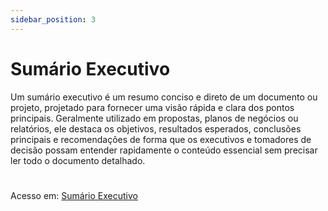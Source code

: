 ```yaml
---
sidebar_position: 3
---
```

# Sumário Executivo

<div className="justify-text"> Um sumário executivo é um resumo conciso e direto de um documento ou projeto, projetado para fornecer uma visão rápida e clara dos pontos principais. Geralmente utilizado em propostas, planos de negócios ou relatórios, ele destaca os objetivos, resultados esperados, conclusões principais e recomendações de forma que os executivos e tomadores de decisão possam entender rapidamente o conteúdo essencial sem precisar ler todo o documento detalhado. </div>

#
Acesso em: [Sumário Executivo](@site/static/img/RIGEL-DriverPlan-SumárioExecutivo.pdf)